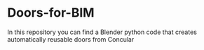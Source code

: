 # Doors-for-BIM
In this repository you can find a Blender python code that creates automatically reusable doors from Concular 
